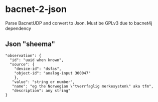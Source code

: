 # bacnet-2-json
Parse BacnetUDP and convert to Json. Must be GPLv3 due to bacnet4j dependency


## Json "sheema"

```
"observation": {
  "id": "uuid when known",
  "source": {
    "device-id": "dsfas",
    "object-id": "analog-input 300047"
    },
   "value": "string or number",
   "name": "eg the Norwegian \"tverrfaglig merkesystem\" aka tfm",
   "description": any string"
}
```

